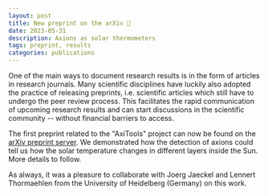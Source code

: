 ```yaml
---
layout: post
title: New preprint on the arXiv 🎉
date: 2023-05-31
description: Axions as solar thermometers
tags: preprint, results
categories: publications
---
```


One of the main ways to document research results is in the form of articles in research journals.
Many scientific disciplines have luckily also adopted the practice of releasing preprints, i.e. scientific articles which still have to undergo the peer review process.
This facilitates the rapid communication of upcoming research results and can start discussions in the scientific community -- without financial barriers to access.

The first preprint related to the "AxiTools" project can now be found on the [arXiv preprint server](https://arxiv.org/abs/2306.00077).
We demonstrated how the detection of axions could tell us how the solar temperature changes in different layers inside the Sun.
More details to follow.

As always, it was a pleasure to collaborate with Joerg Jaeckel and Lennert Thormaehlen from the University of Heidelberg (Germany) on this work.
